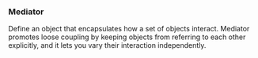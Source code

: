 ### Mediator

Define an object that encapsulates how a set of objects interact. Mediator promotes loose coupling by keeping objects from referring to each other explicitly, and it lets you vary their interaction independently.


